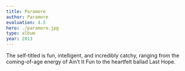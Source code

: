 ```yaml
---
title: Paramore
author: Paramore
evaluation: 4.5
hero: ./paramore.jpg
type: album
year: 2013
---
```


The self-titled is fun, intelligent, and incredibly catchy, ranging from the coming-of-age energy of Ain’t It Fun to the heartfelt ballad Last Hope.
